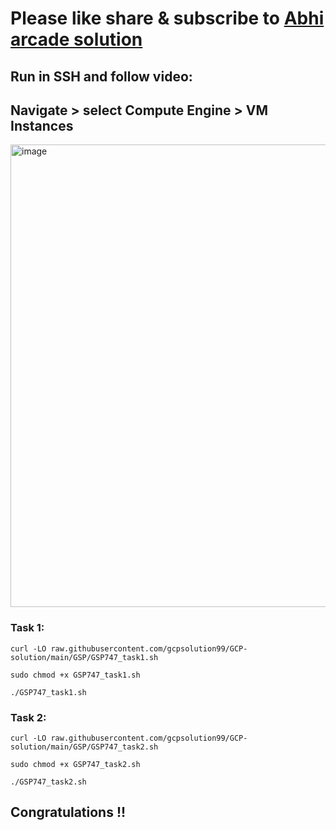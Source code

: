 # Please like share & subscribe to [Abhi arcade solution](http://www.youtube.com/@Abhi_Arcade_Solution)

## Run in SSH and follow video:

## Navigate > select Compute Engine > VM Instances
<img width="740" alt="image" src="https://github.com/user-attachments/assets/723e9005-e999-46ed-9d2d-7796ed800f71">


### Task 1:

```
curl -LO raw.githubusercontent.com/gcpsolution99/GCP-solution/main/GSP/GSP747_task1.sh

sudo chmod +x GSP747_task1.sh

./GSP747_task1.sh
```

### Task 2:

```
curl -LO raw.githubusercontent.com/gcpsolution99/GCP-solution/main/GSP/GSP747_task2.sh

sudo chmod +x GSP747_task2.sh

./GSP747_task2.sh
```

## Congratulations !!
